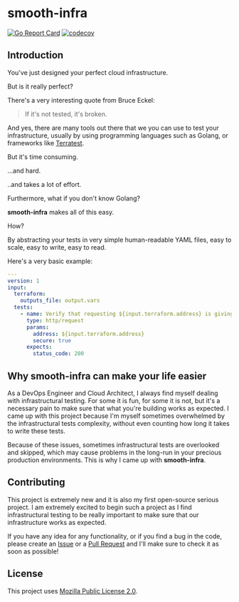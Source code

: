 # smooth-infra

[![Go Report Card](https://goreportcard.com/badge/github.com/smooth-infra/smooth-infra)](https://goreportcard.com/report/github.com/smooth-infra/smooth-infra) [![codecov](https://codecov.io/gh/smooth-infra/smooth-infra/branch/main/graph/badge.svg?token=KVB6AVHPI5)](https://codecov.io/gh/smooth-infra/smooth-infra)

## Introduction

You've just designed your perfect cloud infrastructure.

But is it really perfect?

There's a very interesting quote from Bruce Eckel:
> If it's not tested, it's broken.

And yes, there are many tools out there that we you can use to test your infrastructure, usually by using programming languages such as Golang, or frameworks like [Terratest](https://github.com/gruntwork-io/terratest).

But it's time consuming.

...and hard.

..and takes a lot of effort.

Furthermore, what if you don't know Golang?

**smooth-infra** makes all of this easy.

How?

By abstracting your tests in very simple human-readable YAML files, easy to scale, easy to write, easy to read.

Here's a very basic example:
```yaml
---
version: 1
input:
  terraform:
    outputs_file: output.vars
  tests:
    - name: Verify that requesting ${input.terraform.address} is giving a 200 OK
      type: http/request
      params:
        address: ${input.terraform.address}
        secure: true
      expects:
        status_code: 200
```

## Why smooth-infra can make your life easier

As a DevOps Engineer and Cloud Architect, I always find myself dealing with infrastructural testing. For some it is fun, for some it is not, but it's a necessary pain to make sure that what you're building works as expected. I came up with this project because I'm myself sometimes overwhelmed by the infrastructural tests complexity, without even counting how long it takes to write these tests.

Because of these issues, sometimes infrastructural tests are overlooked and skipped, which may cause problems in the long-run in your precious production environments. This is why I came up with **smooth-infra**.

## Contributing

This project is extremely new and it is also my first open-source serious project. I am extremely excited to begin such a project as I find infrastructural testing to be really important to make sure that our infrastructure works as expected.

If you have any idea for any functionality, or if you find a bug in the code, please create an [Issue](https://github.com/smooth-infra/smooth-infra/issues/new) or a [Pull Request](https://github.com/smooth-infra/smooth-infra/compare) and I'll make sure to check it as soon as possible!

## License

This project uses [Mozilla Public License 2.0](/LICENSE).